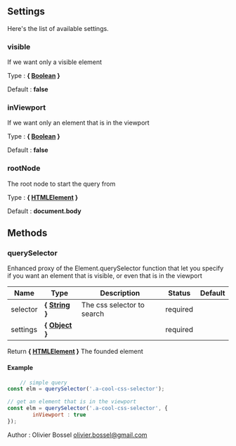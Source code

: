 ## Settings

Here's the list of available settings.

### visible

If we want only a visible element

Type : **{ [Boolean](https://developer.mozilla.org/fr/docs/Web/JavaScript/Reference/Objets_globaux/Boolean) }**

Default : **false**


### inViewport

If we want only an element that is in the viewport

Type : **{ [Boolean](https://developer.mozilla.org/fr/docs/Web/JavaScript/Reference/Objets_globaux/Boolean) }**

Default : **false**


### rootNode

The root node to start the query from

Type : **{ [HTMLElement](https://developer.mozilla.org/fr/docs/Web/API/HTMLElement) }**

Default : **document.body**



## Methods


### querySelector

Enhanced proxy of the Element.querySelector function that let you specify
if you want an element that is visible, or even that is in the viewport



Name  |  Type  |  Description  |  Status  |  Default
------------  |  ------------  |  ------------  |  ------------  |  ------------
selector  |  **{ [String](https://developer.mozilla.org/fr/docs/Web/JavaScript/Reference/Objets_globaux/String) }**  |  The css selector to search  |  required  |
settings  |  **{ [Object](https://developer.mozilla.org/fr/docs/Web/JavaScript/Reference/Objets_globaux/Object) }**  |    |  required  |

Return **{ [HTMLElement](https://developer.mozilla.org/fr/docs/Web/API/HTMLElement) }** The founded element

#### Example
```js
	// simple query
const elm = querySelector('.a-cool-css-selector');

// get an element that is in the viewport
const elm = querySelector('.a-cool-css-selector', {
		inViewport : true
});
```
Author : Olivier Bossel <olivier.bossel@gmail.com>